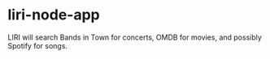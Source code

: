 # liri-node-app
LIRI will search Bands in Town for concerts, OMDB for movies, and possibly Spotify for songs.
